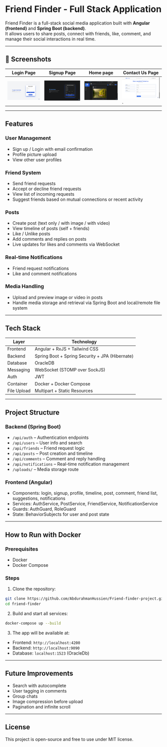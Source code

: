 
# Friend Finder - Full Stack Application

Friend Finder is a full-stack social media application built with **Angular (frontend)** and **Spring Boot (backend)**.  
It allows users to share posts, connect with friends, like, comment, and manage their social interactions in real time.

---

## 📸 Screenshots

| Login Page | Signup Page | Home page | Contact Us Page |
|------------|-------------|-----------|-----------------|
| ![Login Page](/screenshots/screenshot1.png) |  ![Signup(Darkmode)](/screenshots/screenshot2.png) | ![Home](/screenshots/screenshot3.png) | ![contactUs](/screenshots/screenshot4.png). 

---

## Features

### User Management
- Sign up / Login with email confirmation
- Profile picture upload
- View other user profiles

### Friend System
- Send friend requests
- Accept or decline friend requests
- View list of incoming requests
- Suggest friends based on mutual connections or recent activity

### Posts
- Create post (text only / with image / with video)
- View timeline of posts (self + friends)
- Like / Unlike posts
- Add comments and replies on posts
- Live updates for likes and comments via WebSocket

### Real-time Notifications
- Friend request notifications
- Like and comment notifications

### Media Handling
- Upload and preview image or video in posts
- Handle media storage and retrieval via Spring Boot and local/remote file system

---

## Tech Stack

| Layer       | Technology             |
|-------------|------------------------|
| Frontend    | Angular + RxJS + Tailwind CSS |
| Backend     | Spring Boot + Spring Security + JPA (Hibernate) |
| Database    | OracleDB             |
| Messaging   | WebSocket (STOMP over SockJS) |
| Auth        | JWT                    |
| Container   | Docker + Docker Compose |
| File Upload | Multipart + Static Resources |

---

## Project Structure

### Backend (Spring Boot)
- `/api/auth` – Authentication endpoints
- `/api/users` – User info and search
- `/api/friends` – Friend request logic
- `/api/posts` – Post creation and timeline
- `/api/comments` – Comment and reply handling
- `/api/notifications` – Real-time notification management
- `/uploads/` – Media storage route

### Frontend (Angular)
- Components: login, signup, profile, timeline, post, comment, friend list, suggestions, notifications
- Services: AuthService, PostService, FriendService, NotificationService
- Guards: AuthGuard, RoleGuard
- State: BehaviorSubjects for user and post state

---

## How to Run with Docker

### Prerequisites

- Docker
- Docker Compose

### Steps

1. Clone the repository:

```bash
git clone https://github.com/AbdurahmanHussien/Friend-finder-project.git
cd friend-finder
````

2. Build and start all services:

```bash
docker-compose up --build
```

3. The app will be available at:

* Frontend: `http://localhost:4200`
* Backend: `http://localhost:9090`
* Database: `localhost:1523` (OracleDb)

---


## Future Improvements

* Search with autocomplete
* User tagging in comments
* Group chats
* Image compression before upload
* Pagination and infinite scroll

---

## License

This project is open-source and free to use under MIT license.

